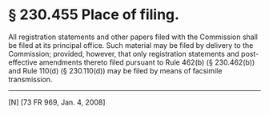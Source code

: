 # § 230.455   Place of filing.

All registration statements and other papers filed with the Commission shall be filed at its principal office. Such material may be filed by delivery to the Commission; provided, however, that only registration statements and post-effective amendments thereto filed pursuant to Rule 462(b) (§ 230.462(b)) and Rule 110(d) (§ 230.110(d)) may be filed by means of facsimile transmission.



---

[N] [73 FR 969, Jan. 4, 2008]




